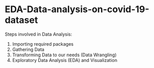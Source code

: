 # EDA-Data-analysis-on-covid-19-dataset

Steps involved in Data Analysis:
1. Importing required packages
2. Gathering Data
3. Transforming Data to our needs (Data Wrangling)
4. Exploratory Data Analysis (EDA) and Visualization
